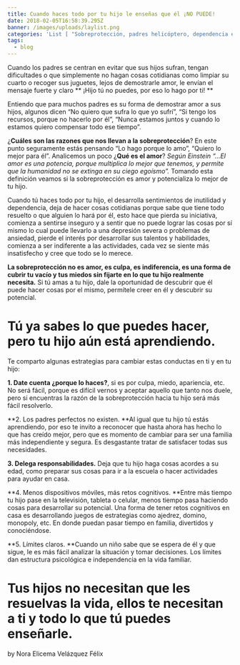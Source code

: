 ```yaml
---
title: Cuando haces todo por tu hijo le enseñas que él ¡NO PUEDE!
date: 2018-02-05T16:58:39.295Z
banner: /images/uploads/laylist.png
categories: 'List [ "Sobreprotección, padres helicóptero, dependencia emocional" ]'
tags:
  - blog
---
```

Cuando los padres se centran en evitar que sus hijos sufran, tengan dificultades o que simplemente no hagan cosas cotidianas como limpiar su cuarto o recoger sus juguetes, lejos de demostrarle amor, le envían el mensaje fuerte y claro ** ¡Hijo tú no puedes, por eso lo hago por ti! **

Entiendo que para muchos padres es su forma de demostrar amor a sus hijos, algunos dicen “No quiero que sufra lo que yo sufrí”, “Si tengo los recursos, porque no hacerlo por él”, “Nunca estamos juntos y cuando lo estamos quiero compensar todo ese tiempo”.

¿**Cuáles son las razones que nos llevan a la sobreprotección**? En este punto seguramente estás pensando “Lo hago porque lo amo”, “Quiero lo mejor para él”. Analicemos un poco ¿**Qué es el amor**? _Según Einstein “…El amor es una potencia, porque multiplica lo mejor que tenemos, y permite que la humanidad no se extinga en su ciego egoísmo”._ Tomando esta definición veamos si la sobreprotección es amor y potencializa lo mejor de tu hijo.

Cuando tú haces todo por tu hijo, el desarrolla sentimientos de inutilidad y dependencia, deja de hacer cosas cotidianas porque sabe que tiene todo resuelto o que alguien lo hará por él, esto hace que pierda su iniciativa, comienza a sentirse inseguro y a sentir que no puede lograr las cosas por sí mismo lo cual puede llevarlo a una depresión severa o problemas de ansiedad, pierde el interés por desarrollar sus talentos y habilidades, comienza a ser indiferente a las actividades, cada vez se siente más insatisfecho y cree que todo se lo merece. 

**La sobreprotección no es amor, es culpa, es indiferencia, es una forma de cubrir tu vacío y tus miedos sin fijarte en lo que tu hijo realmente necesita.** Si tú amas a tu hijo, dale la oportunidad de descubrir que él puede hacer cosas por el mismo, permítele creer en él y descubrir su potencial.

# Tú ya sabes lo que puedes hacer, pero tu hijo aún está aprendiendo.

Te comparto algunas estrategias para cambiar estas conductas en ti y en tu hijo:

**1.	Date cuenta ¿porque lo haces?**, si es por culpa, miedo, apariencia, etc. No será fácil, porque es difícil vernos y aceptar aquello que tanto nos duele, pero si encuentras la razón de la sobreprotección hacia tu hijo será más fácil resolverlo.

**2.	Los padres perfectos no existen. **Al igual que tu hijo tú estás aprendiendo, por eso te invito a reconocer que hasta ahora has hecho lo que has creído mejor, pero que es momento de cambiar para ser una familia más independiente y segura. Es desgastante tratar de satisfacer todas sus necesidades.

**3.	Delega responsabilidades.** Deja que tu hijo haga cosas acordes a su edad, como preparar sus cosas para ir a la escuela o hacer actividades para ayudar en casa.

**4.	Menos dispositivos móviles, más retos cognitivos. **Entre más tiempo tu hijo pase en la televisión, tableta o celular, menos tiempo pasa haciendo cosas para desarrollar su potencial. Una forma de tener retos cognitivos en casa es desarrollando juegos de estrategias como ajedrez, domino, monopoly, etc. En donde puedan pasar tiempo en familia, divertidos y conociéndose.

**5.	Límites claros. **Cuando un niño sabe que se espera de él y que sigue, le es más fácil analizar la situación y tomar decisiones. Los límites dan estructura psicológica e independencia en la vida familiar.

# Tus hijos no necesitan que les resuelvas la vida, ellos te necesitan a ti y todo lo que tú puedes enseñarle.

by Nora Elicema Velázquez Félix
